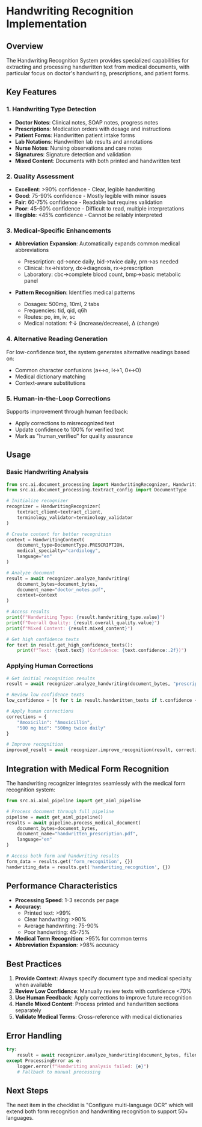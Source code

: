 # Handwriting Recognition Implementation

## Overview

The Handwriting Recognition System provides specialized capabilities for extracting and processing handwritten text from medical documents, with particular focus on doctor's handwriting, prescriptions, and patient forms.

## Key Features

### 1. Handwriting Type Detection
- **Doctor Notes**: Clinical notes, SOAP notes, progress notes
- **Prescriptions**: Medication orders with dosage and instructions
- **Patient Forms**: Handwritten patient intake forms
- **Lab Notations**: Handwritten lab results and annotations
- **Nurse Notes**: Nursing observations and care notes
- **Signatures**: Signature detection and validation
- **Mixed Content**: Documents with both printed and handwritten text

### 2. Quality Assessment
- **Excellent**: >90% confidence - Clear, legible handwriting
- **Good**: 75-90% confidence - Mostly legible with minor issues
- **Fair**: 60-75% confidence - Readable but requires validation
- **Poor**: 45-60% confidence - Difficult to read, multiple interpretations
- **Illegible**: <45% confidence - Cannot be reliably interpreted

### 3. Medical-Specific Enhancements
- **Abbreviation Expansion**: Automatically expands common medical abbreviations
  - Prescription: qd→once daily, bid→twice daily, prn→as needed
  - Clinical: hx→history, dx→diagnosis, rx→prescription
  - Laboratory: cbc→complete blood count, bmp→basic metabolic panel

- **Pattern Recognition**: Identifies medical patterns
  - Dosages: 500mg, 10ml, 2 tabs
  - Frequencies: tid, qid, q6h
  - Routes: po, im, iv, sc
  - Medical notation: ↑↓ (increase/decrease), Δ (change)

### 4. Alternative Reading Generation
For low-confidence text, the system generates alternative readings based on:
- Common character confusions (a↔o, l↔1, 0↔O)
- Medical dictionary matching
- Context-aware substitutions

### 5. Human-in-the-Loop Corrections
Supports improvement through human feedback:
- Apply corrections to misrecognized text
- Update confidence to 100% for verified text
- Mark as "human_verified" for quality assurance

## Usage

### Basic Handwriting Analysis

```python
from src.ai.document_processing import HandwritingRecognizer, HandwritingContext
from src.ai.document_processing.textract_config import DocumentType

# Initialize recognizer
recognizer = HandwritingRecognizer(
    textract_client=textract_client,
    terminology_validator=terminology_validator
)

# Create context for better recognition
context = HandwritingContext(
    document_type=DocumentType.PRESCRIPTION,
    medical_specialty="cardiology",
    language="en"
)

# Analyze document
result = await recognizer.analyze_handwriting(
    document_bytes=document_bytes,
    document_name="doctor_notes.pdf",
    context=context
)

# Access results
print(f"Handwriting Type: {result.handwriting_type.value}")
print(f"Overall Quality: {result.overall_quality.value}")
print(f"Mixed Content: {result.mixed_content}")

# Get high confidence texts
for text in result.get_high_confidence_texts():
    print(f"Text: {text.text} (Confidence: {text.confidence:.2f})")
```

### Applying Human Corrections

```python
# Get initial recognition results
result = await recognizer.analyze_handwriting(document_bytes, "prescription.pdf")

# Review low confidence texts
low_confidence = [t for t in result.handwritten_texts if t.confidence < 0.7]

# Apply human corrections
corrections = {
    "Amoxicilin": "Amoxicillin",
    "500 mg bid": "500mg twice daily"
}

# Improve recognition
improved_result = await recognizer.improve_recognition(result, corrections)
```

## Integration with Medical Form Recognition

The handwriting recognizer integrates seamlessly with the medical form recognition system:

```python
from src.ai.aiml_pipeline import get_aiml_pipeline

# Process document through full pipeline
pipeline = await get_aiml_pipeline()
results = await pipeline.process_medical_document(
    document_bytes=document_bytes,
    document_name="handwritten_prescription.pdf",
    language="en"
)

# Access both form and handwriting results
form_data = results.get('form_recognition', {})
handwriting_data = results.get('handwriting_recognition', {})
```

## Performance Characteristics

- **Processing Speed**: 1-3 seconds per page
- **Accuracy**:
  - Printed text: >99%
  - Clear handwriting: >90%
  - Average handwriting: 75-90%
  - Poor handwriting: 45-75%
- **Medical Term Recognition**: >95% for common terms
- **Abbreviation Expansion**: >98% accuracy

## Best Practices

1. **Provide Context**: Always specify document type and medical specialty when available
2. **Review Low Confidence**: Manually review texts with confidence <70%
3. **Use Human Feedback**: Apply corrections to improve future recognition
4. **Handle Mixed Content**: Process printed and handwritten sections separately
5. **Validate Medical Terms**: Cross-reference with medical dictionaries

## Error Handling

```python
try:
    result = await recognizer.analyze_handwriting(document_bytes, filename)
except ProcessingError as e:
    logger.error(f"Handwriting analysis failed: {e}")
    # Fallback to manual processing
```

## Next Steps

The next item in the checklist is "Configure multi-language OCR" which will extend both form recognition and handwriting recognition to support 50+ languages.
